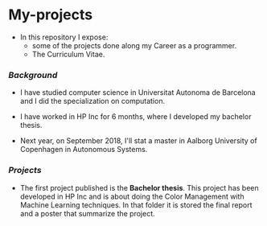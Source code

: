 # My-projects


- In this repository I expose:
  - some of the projects done along my Career as a programmer. 
  - The Curriculum Vitae.
  
### *Background*
- I have studied computer science in Universitat Autonoma de Barcelona and I did the specialization on computation. 
- I have worked in HP Inc for 6 months, where I developed my bachelor thesis.

- Next year, on September 2018, I'll stat a master in Aalborg University of Copenhagen in Autonomous Systems.

### *Projects*
- The first project published is the **Bachelor thesis**. This project has been developed in HP Inc and is about doing the Color Management with Machine Learning techniques. In that folder it is stored the final report and a poster that summarize the project.

